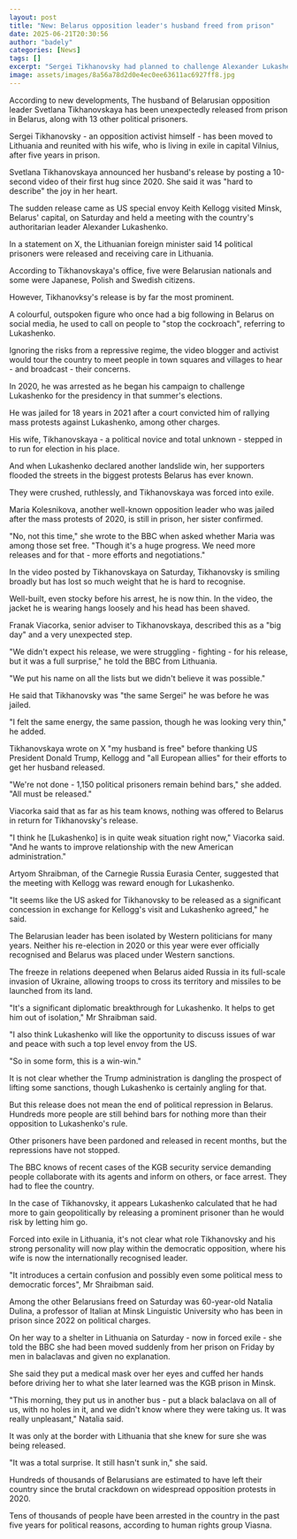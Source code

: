 ```yaml
---
layout: post
title: "New: Belarus opposition leader's husband freed from prison"
date: 2025-06-21T20:30:56
author: "badely"
categories: [News]
tags: []
excerpt: "Sergei Tikhanovsky had planned to challenge Alexander Lukashenko in the 2020 election, but was detained before the vote."
image: assets/images/8a56a78d2d0e4ec0ee63611ac6927ff8.jpg
---
```


According to new developments, The husband of Belarusian opposition leader Svetlana Tikhanovskaya has been unexpectedly released from prison in Belarus, along with 13 other political prisoners.

Sergei Tikhanovsky - an opposition activist himself - has been moved to Lithuania and reunited with his wife, who is living in exile in capital Vilnius, after five years in prison. 

Svetlana Tikhanovskaya announced her husband's release by posting a 10-second video of their first hug since 2020. She said it was "hard to describe" the joy in her heart.

The sudden release came as US special envoy Keith Kellogg visited Minsk, Belarus' capital, on Saturday and held a meeting with the country's authoritarian leader Alexander Lukashenko.

In a statement on X, the Lithuanian foreign minister said 14 political prisoners were released and receiving care in Lithuania. 

According to Tikhanovskaya's office, five were Belarusian nationals and some were Japanese, Polish and Swedish citizens. 

However, Tikhanovksy's release is by far the most prominent.

A colourful, outspoken figure who once had a big following in Belarus on social media, he used to call on people to "stop the cockroach", referring to Lukashenko.

Ignoring the risks from a repressive regime, the video blogger and activist would tour the country to meet people in town squares and villages to hear - and broadcast - their concerns.

In 2020, he was arrested as he began his campaign to challenge Lukashenko for the presidency in that summer's elections.

He was jailed for 18 years in 2021 after a court convicted him of rallying mass protests against Lukashenko, among other charges. 

His wife, Tikhanovskaya - a political novice and total unknown - stepped in to run for election in his place. 

And when Lukashenko declared another landslide win, her supporters flooded the streets in the biggest protests Belarus has ever known.

They were crushed, ruthlessly, and Tikhanovskaya was forced into exile. 

Maria Kolesnikova, another well-known opposition leader who was jailed after the mass protests of 2020, is still in prison, her sister confirmed.

"No, not this time," she wrote to the BBC when asked whether Maria was among those set free. "Though it's a huge progress. We need more releases and for that - more efforts and negotiations." 

In the video posted by Tikhanovskaya on Saturday, Tikhanovsky is smiling broadly but has lost so much weight that he is hard to recognise. 

Well-built, even stocky before his arrest, he is now thin. In the video, the jacket he is wearing hangs loosely and his head has been shaved.

Franak Viacorka, senior adviser to Tikhanovskaya, described this as a "big day" and a very unexpected step.

"We didn't expect his release, we were struggling - fighting - for his release, but it was a full surprise," he told the BBC from Lithuania.

"We put his name on all the lists but we didn't believe it was possible."

He said that Tikhanovsky was "the same Sergei" he was before he was jailed. 

"I felt the same energy, the same passion, though he was looking very thin," he added. 

Tikhanovskaya wrote on X "my husband is free" before thanking US President Donald Trump, Kellogg and "all European allies" for their efforts to get her husband released.

"We're not done - 1,150 political prisoners remain behind bars," she added. "All must be released."

Viacorka said that as far as his team knows, nothing was offered to Belarus in return for Tikhanovsky's release.

"I think he [Lukashenko] is in quite weak situation right now," Viacorka said. "And he wants to improve relationship with the new American administration."

Artyom Shraibman, of the Carnegie Russia Eurasia Center, suggested that the meeting with Kellogg was reward enough for Lukashenko.

"It seems like the US asked for Tikhanovsky to be released as a significant concession in exchange for Kellogg's visit and Lukashenko agreed," he said. 

The Belarusian leader has been isolated by Western politicians for many years. Neither his re-election in 2020 or this year were ever officially recognised and Belarus was placed under Western sanctions.

The freeze in relations deepened when Belarus aided Russia in its full-scale invasion of Ukraine, allowing troops to cross its territory and missiles to be launched from its land.

"It's a significant diplomatic breakthrough for Lukashenko. It helps to get him out of isolation," Mr Shraibman said.

"I also think Lukashenko will like the opportunity to discuss issues of war and peace with such a top level envoy from the US.

"So in some form, this is a win-win."

It is not clear whether the Trump administration is dangling the prospect of lifting some sanctions, though Lukashenko is certainly angling for that.

But this release does not mean the end of political repression in Belarus. Hundreds more people are still behind bars for nothing more than their opposition to Lukashenko's rule.

Other prisoners have been pardoned and released in recent months, but the repressions have not stopped.

The BBC knows of recent cases of the KGB security service demanding people collaborate with its agents and inform on others, or face arrest. They had to flee the country.

In the case of Tikhanovsky, it appears Lukashenko calculated that he had more to gain geopolitically by releasing a prominent prisoner than he would risk by letting him go.

Forced into exile in Lithuania, it's not clear what role Tikhanovsky and his strong personality will now play within the democratic opposition, where his wife is now the internationally recognised leader.

"It introduces a certain confusion and possibly even some political mess to democratic forces", Mr Shraibman said.

Among the other Belarusians freed on Saturday was 60-year-old Natalia Dulina, a professor of Italian at Minsk Linguistic University who has been in prison since 2022 on political charges.

On her way to a shelter in Lithuania on Saturday - now in forced exile - she told the BBC she had been moved suddenly from her prison on Friday by men in balaclavas and given no explanation. 

She said they put a medical mask over her eyes and cuffed her hands before driving her to what she later learned was the KGB prison in Minsk.

"This morning, they put us in another bus - put a black balaclava on all of us, with no holes in it, and we didn't know where they were taking us. It was really unpleasant," Natalia said.

It was only at the border with Lithuania that she knew for sure she was being released.

"It was a total surprise. It still hasn't sunk in," she said. 

Hundreds of thousands of Belarusians are estimated to have left their country since the brutal crackdown on widespread opposition protests in 2020.

Tens of thousands of people have been arrested in the country in the past five years for political reasons, according to human rights group Viasna.


